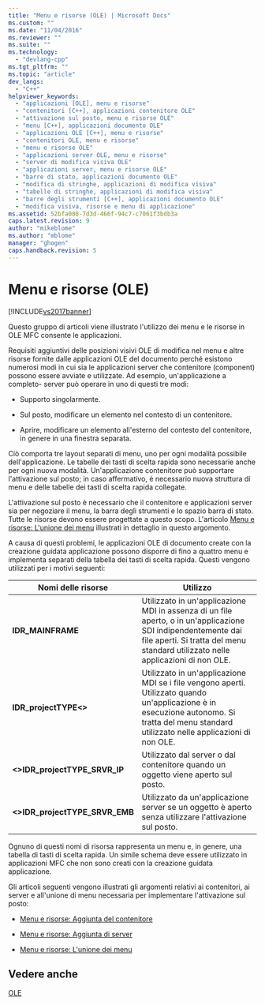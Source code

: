 ```yaml
---
title: "Menu e risorse (OLE) | Microsoft Docs"
ms.custom: ""
ms.date: "11/04/2016"
ms.reviewer: ""
ms.suite: ""
ms.technology: 
  - "devlang-cpp"
ms.tgt_pltfrm: ""
ms.topic: "article"
dev_langs: 
  - "C++"
helpviewer_keywords: 
  - "applicazioni [OLE], menu e risorse"
  - "contenitori [C++], applicazioni contenitore OLE"
  - "attivazione sul posto, menu e risorse OLE"
  - "menu [C++], applicazioni documento OLE"
  - "applicazioni OLE [C++], menu e risorse"
  - "contenitori OLE, menu e risorse"
  - "menu e risorse OLE"
  - "applicazioni server OLE, menu e risorse"
  - "server di modifica visiva OLE"
  - "applicazioni server, menu e risorse OLE"
  - "barre di stato, applicazioni documento OLE"
  - "modifica di stringhe, applicazioni di modifica visiva"
  - "tabelle di stringhe, applicazioni di modifica visiva"
  - "barre degli strumenti [C++], applicazioni documento OLE"
  - "modifica visiva, risorse e menu di applicazione"
ms.assetid: 52bfa086-7d3d-466f-94c7-c7061f3bdb3a
caps.latest.revision: 9
author: "mikeblome"
ms.author: "mblome"
manager: "ghogen"
caps.handback.revision: 5
---
```

# Menu e risorse (OLE)
[!INCLUDE[vs2017banner](../assembler/inline/includes/vs2017banner.md)]

Questo gruppo di articoli viene illustrato l'utilizzo dei menu e le risorse in OLE MFC consente le applicazioni.  
  
 Requisiti aggiuntivi delle posizioni visivi OLE di modifica nel menu e altre risorse fornite dalle applicazioni OLE del documento perché esistono numerosi modi in cui sia le applicazioni server che contenitore \(component\) possono essere avviate e utilizzate.  Ad esempio, un'applicazione a completo\- server può operare in uno di questi tre modi:  
  
-   Supporto singolarmente.  
  
-   Sul posto, modificare un elemento nel contesto di un contenitore.  
  
-   Aprire, modificare un elemento all'esterno del contesto del contenitore, in genere in una finestra separata.  
  
 Ciò comporta tre layout separati di menu, uno per ogni modalità possibile dell'applicazione.  Le tabelle dei tasti di scelta rapida sono necessarie anche per ogni nuova modalità.  Un'applicazione contenitore può supportare l'attivazione sul posto; in caso affermativo, è necessario nuova struttura di menu e delle tabelle dei tasti di scelta rapida collegate.  
  
 L'attivazione sul posto è necessario che il contenitore e applicazioni server sia per negoziare il menu, la barra degli strumenti e lo spazio barra di stato.  Tutte le risorse devono essere progettate a questo scopo.  L'articolo [Menu e risorse: L'unione dei menu](../mfc/menus-and-resources-menu-merging.md) illustrati in dettaglio in questo argomento.  
  
 A causa di questi problemi, le applicazioni OLE di documento create con la creazione guidata applicazione possono disporre di fino a quattro menu e implementa separati della tabella dei tasti di scelta rapida.  Questi vengono utilizzati per i motivi seguenti:  
  
|Nomi delle risorse|Utilizzo|  
|------------------------|--------------|  
|**IDR\_MAINFRAME**|Utilizzato in un'applicazione MDI in assenza di un file aperto, o in un'applicazione SDI indipendentemente dai file aperti.  Si tratta del menu standard utilizzato nelle applicazioni di non OLE.|  
|**IDR\_projectTYPE\<\>**|Utilizzato in un'applicazione MDI se i file vengono aperti.  Utilizzato quando un'applicazione è in esecuzione autonomo.  Si tratta del menu standard utilizzato nelle applicazioni di non OLE.|  
|**\<\>IDR\_projectTYPE\_SRVR\_IP**|Utilizzato dal server o dal contenitore quando un oggetto viene aperto sul posto.|  
|**\<\>IDR\_projectTYPE\_SRVR\_EMB**|Utilizzato da un'applicazione server se un oggetto è aperto senza utilizzare l'attivazione sul posto.|  
  
 Ognuno di questi nomi di risorsa rappresenta un menu e, in genere, una tabella di tasti di scelta rapida.  Un simile schema deve essere utilizzato in applicazioni MFC che non sono creati con la creazione guidata applicazione.  
  
 Gli articoli seguenti vengono illustrati gli argomenti relativi ai contenitori, ai server e all'unione di menu necessaria per implementare l'attivazione sul posto:  
  
-   [Menu e risorse: Aggiunta del contenitore](../mfc/menus-and-resources-container-additions.md)  
  
-   [Menu e risorse: Aggiunta di server](../mfc/menus-and-resources-server-additions.md)  
  
-   [Menu e risorse: L'unione dei menu](../mfc/menus-and-resources-menu-merging.md)  
  
## Vedere anche  
 [OLE](../mfc/ole-in-mfc.md)